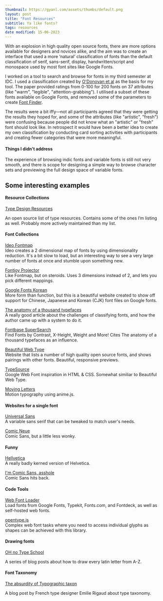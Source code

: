 ```yaml
---
thumbnail: https://gyanl.com/assets/thumbs/default.png
layout: post
title: "Font Resources"
subtitle: Ya like fonts?
tags: resources
date modified: 15-06-2023
---
```


With an explosion in high quality open source fonts, there are more options available for designers and novices alike, and the aim was to create an interface that used a more ‘natural’ classification of fonts than the default classification of serif, sans-serif, display, handwritten/script and monospace used by most font sites like Google Fonts.

I worked on a tool to search and browse for fonts in my third semester at IDC. I used a classification created by [O'Donovan et al](http://www.dgp.toronto.edu/~donovan/font/) as the basis for my tool. The paper provided ratings from 0-100 for 200 fonts on 37 attributes (like "warm", "legible", "attention-grabbing"). I utilised a subset of these fonts available on Google Fonts, and removed some of the parameters to create [Font Finder](https://fontfinder.tech/).

The results were a bit iffy—not all participants agreed that they were getting the results they hoped for, and some of the attributes (like "artistic", "fresh") were confusing because people did not know what an "artistic" or "fresh" font should look like. In retrospect it would have been a better idea to create my own classification by conducting card sorting activities with participants and creating fewer categories that were more meaningful.

#### Things I didn't address

The experience of browsing indic fonts and variable fonts is still not very smooth, and there is scope for designing a simple way to browse character sets and previewing the full design space of variable fonts.

## Some interesting examples

#### Resource Collections

[Type Design Resources](https://typedesignresources.com)

An open source list of type resources. Contains some of the ones I’m listing as well. Probably more actively maintained than my list.

#### Font Collections

[Ideo Fontmap](http://fontmap.ideo.com/)  
Ideo creates a 2 dimensional map of fonts by using dimensionality reduction. It's a bit slow to load, but an interesting way to see a very large number of fonts at once and stumble upon something new.

[Fontjoy Projector](https://fontjoy.com/projector/)  
Like Fontmap, but on steroids. Uses 3 dimensions instead of 2, and lets you pick different mappings.

[Google Fonts Korean](https://googlefonts.github.io/korean/)  
More form than function, but this is a beautiful website created to show off support for Chinese, Japanese and Korean (CJK) font files on Google fonts.

[The anatomy of a thousand typefaces](https://medium.com/@getflourish/the-anatomy-of-a-thousand-typefaces-f7b9088eed1)  
A really good article about the challenges of classifying fonts, and how the author came up with a system to do it.

[Fontbase SuperSearch](https://fontba.se/blog/super-search)  
Find Fonts by Contrast, X-Height, Weight and More! Cites The anatomy of a thousand typefaces as an influence.

[Beautiful Web Type](https://beautifulwebtype.com)  
Website that lists a number of high quality open source fonts, and shows pairings with other fonts. Beautiful, responsive previews.

[TypeSource](https://tobiasahlin.com/typesource/)  
Google Web Font inspiration in HTML & CSS. Somewhat similiar to Beautiful Web Type.

[Moving Letters](https://tobiasahlin.com/moving-letters/)  
Motion typography using anime.js.

#### Websites for a single font

[Universal Sans](https://universalsans.com/)  
A variable sans serif that can be tweaked to match user's needs.

[Comic Neue](http://comicneue.com/)  
Comic Sans, but a little less wonky.

#### Funny

[Hellvetica](https://hellveticafont.com/)  
A really badly kerned version of Helvetica.

[I'm Comic Sans, asshole](https://www.mcsweeneys.net/articles/im-comic-sans-asshole)  
Comic Sans hits back.

#### Code Tools

[Web Font Loader](https://github.com/typekit/webfontloader)  
Load fonts from Google Fonts, Typekit, Fonts.com, and Fontdeck, as well as self-hosted web fonts.

[opentype.js](https://opentype.js.org/)  
Complex web font tasks where you need to access individual glyphs as shapes can be achieved with this library.

#### Drawing fonts

[OH no Type School](https://ohnotype.co/blog/ohno-type-school-a)

A series of blog posts about how to draw every latin letter from A-Z.

#### Font Taxonomy

[The absurdity of Typographic taxon](https://aisforfonts.com/the-absurdity-of-typographic-taxon)

A blog post by French type designer Emilie Rigaud about type taxonomy.
